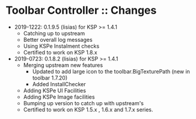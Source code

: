 # Toolbar Controller :: Changes

* 2019-1222: 0.1.9.5 (lisias) for KSP >= 1.4.1
	+ Catching up to upstream
	+ Better overall log messages
	+ Using KSPe Instalment checks
	+ Certified to work on KSP 1.8.x
* 2019-0723: 0.1.8.2 (lisias) for KSP >= 1.4.1
	+ Merging upstream new features
		- Updated to add large icon to the toolbar.BigTexturePath (new in toolbar 1.7.20)
		- Added InstallChecker
	+ Adding KSPe UI Facilities
	+ Adding KSPe Image facilities
	+ Bumping up version to catch up with upstream's
	+ Certified to work on KSP 1.5.x , 1.6.x and 1.7.x series.

